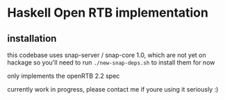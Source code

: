# Haskell Open RTB implementation

## installation
this codebase uses snap-server / snap-core 1.0, which are not yet on hackage
so you'll need to run `./new-snap-deps.sh` to install them for now

only implements the openRTB 2.2 spec

currently work in progress, please contact me if youre using it seriously :)